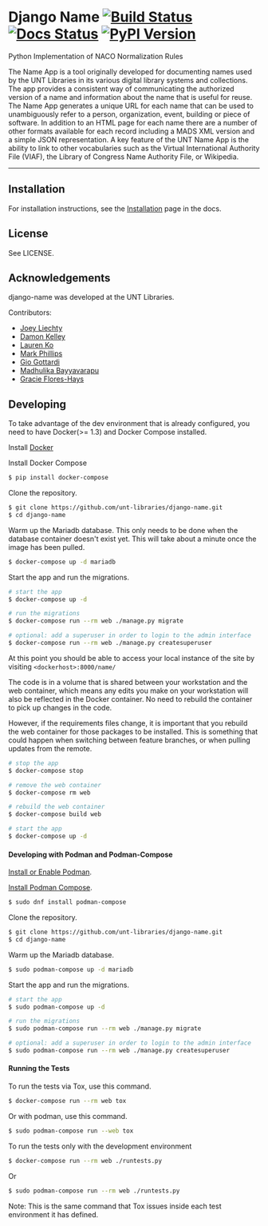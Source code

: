 # Django Name [![Build Status](https://github.com/unt-libraries/django-name/actions/workflows/test.yml/badge.svg?branch=master)](https://travis-ci.org/unt-libraries/django-name/actions) [![Docs Status](https://img.shields.io/badge/docs-latest-blue.svg)](https://django-name.readthedocs.org) [![PyPI Version](https://img.shields.io/pypi/v/django-name.svg)](https://pypi.python.org/pypi/django-name)
Python Implementation of NACO Normalization Rules

The Name App is a tool originally developed for documenting names used by the UNT Libraries in its various digital library systems and collections. The app provides a consistent way of communicating the authorized version of a name and information about the name that is useful for reuse. The Name App generates a unique URL for each name that can be used to unambiguously refer to a person, organization, event, building or piece of software. In addition to an HTML page for each name there are a number of other formats available for each record including a MADS XML version and a simple JSON representation. A key feature of the UNT Name App is the ability to link to other vocabularies such as the Virtual International Authority File (VIAF), the Library of Congress Name Authority File, or Wikipedia.  
 
 ---

## Installation

For installation instructions, see the [Installation](http://django-name.readthedocs.org/en/latest/index.html#installation) page in the docs.
 
## License

See LICENSE.

## Acknowledgements

django-name was developed at the UNT Libraries.

Contributors:

- [Joey Liechty](https://github.com/yeahdef)
- [Damon Kelley](https://github.com/damonkelley)
- [Lauren Ko](https://github.com/ldko)
- [Mark Phillips](https://github.com/vphill)
- [Gio Gottardi](https://github.com/somexpert)
- [Madhulika Bayyavarapu](https://github.com/madhulika95b)
- [Gracie Flores-Hays](https://github.com/gracieflores)


## Developing

To take advantage of the dev environment that is already configured, you need to have Docker(>= 1.3) and Docker Compose installed.

Install [Docker](https://docs.docker.com)

Install Docker Compose
```sh
$ pip install docker-compose
```

Clone the repository.
```sh
$ git clone https://github.com/unt-libraries/django-name.git
$ cd django-name
```

Warm up the Mariadb database. This only needs to be done when the database container doesn't exist yet. This will take about a minute once the image has been pulled.
```sh
$ docker-compose up -d mariadb
```

Start the app and run the migrations.
```sh
# start the app
$ docker-compose up -d

# run the migrations
$ docker-compose run --rm web ./manage.py migrate

# optional: add a superuser in order to login to the admin interface
$ docker-compose run --rm web ./manage.py createsuperuser
```
At this point you should be able to access your local instance of the site by visiting `<dockerhost>:8000/name/`

The code is in a volume that is shared between your workstation and the web container, which means any edits you make on your workstation will also be reflected in the Docker container. No need to rebuild the container to pick up changes in the code.

However, if the requirements files change, it is important that you rebuild the web container for those packages to be installed. This is something that could happen when switching between feature branches, or when pulling updates from the remote.

```sh
# stop the app
$ docker-compose stop

# remove the web container
$ docker-compose rm web

# rebuild the web container
$ docker-compose build web

# start the app
$ docker-compose up -d
```

#### Developing with Podman and Podman-Compose
[Install or Enable Podman](https://podman.io/getting-started/installation).

[Install Podman Compose](https://github.com/containers/podman-compose).
```sh
$ sudo dnf install podman-compose
```

Clone the repository.
```sh
$ git clone https://github.com/unt-libraries/django-name.git
$ cd django-name
```

Warm up the Mariadb database. 
```sh
$ sudo podman-compose up -d mariadb
```

Start the app and run the migrations.
```sh
# start the app
$ sudo podman-compose up -d

# run the migrations
$ sudo podman-compose run --rm web ./manage.py migrate

# optional: add a superuser in order to login to the admin interface
$ sudo podman-compose run --rm web ./manage.py createsuperuser
```

#### Running the Tests
To run the tests via Tox, use this command.
```sh
$ docker-compose run --rm web tox
```

Or with podman, use this command.
```sh
$ sudo podman-compose run --web tox
```

To run the tests only with the development environment
```sh
$ docker-compose run --rm web ./runtests.py
```

Or
```sh
$ sudo podman-compose run --rm web ./runtests.py
```

Note: This is the same command that Tox issues inside each test environment it has defined.

